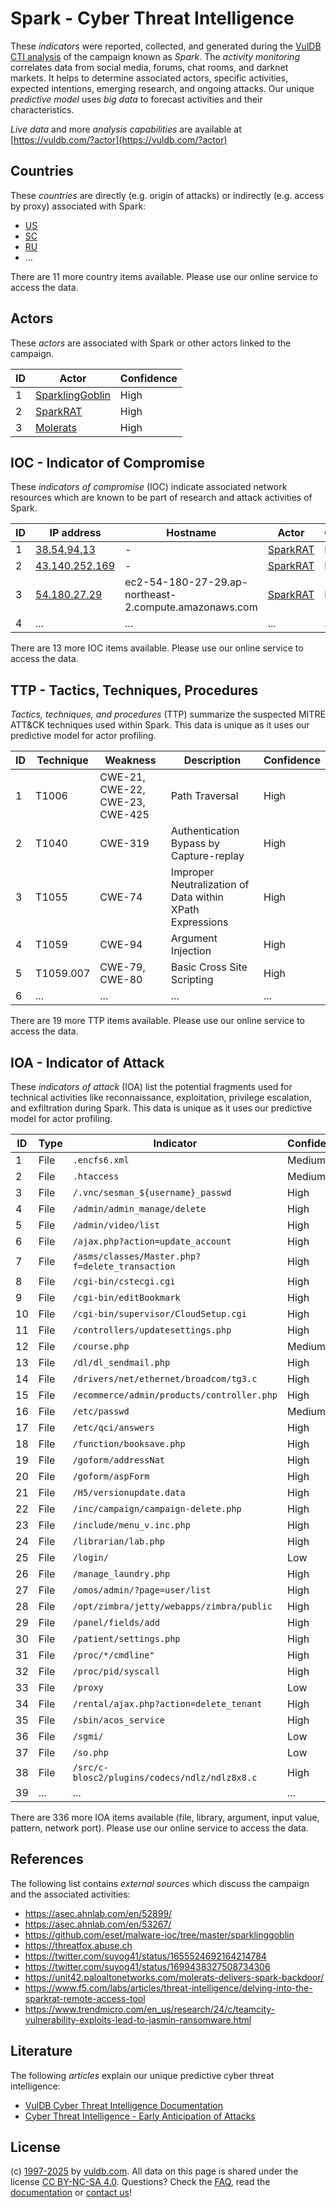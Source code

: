 # Spark - Cyber Threat Intelligence

These _indicators_ were reported, collected, and generated during the [VulDB CTI analysis](https://vuldb.com/?kb.cti) of the campaign known as _Spark_. The _activity monitoring_ correlates data from social media, forums, chat rooms, and darknet markets. It helps to determine associated actors, specific activities, expected intentions, emerging research, and ongoing attacks. Our unique _predictive model_ uses _big data_ to forecast activities and their characteristics.

_Live data_ and more _analysis capabilities_ are available at [https://vuldb.com/?actor](https://vuldb.com/?actor)

## Countries

These _countries_ are directly (e.g. origin of attacks) or indirectly (e.g. access by proxy) associated with Spark:

* [US](https://vuldb.com/?country.us)
* [SC](https://vuldb.com/?country.sc)
* [RU](https://vuldb.com/?country.ru)
* ...

There are 11 more country items available. Please use our online service to access the data.

## Actors

These _actors_ are associated with Spark or other actors linked to the campaign.

ID | Actor | Confidence
-- | ----- | ----------
1 | [SparklingGoblin](https://vuldb.com/?actor.sparklinggoblin) | High
2 | [SparkRAT](https://vuldb.com/?actor.sparkrat) | High
3 | [Molerats](https://vuldb.com/?actor.molerats) | High

## IOC - Indicator of Compromise

These _indicators of compromise_ (IOC) indicate associated network resources which are known to be part of research and attack activities of Spark.

ID | IP address | Hostname | Actor | Confidence
-- | ---------- | -------- | ----- | ----------
1 | [38.54.94.13](https://vuldb.com/?ip.38.54.94.13) | - | [SparkRAT](https://vuldb.com/?actor.sparkrat) | High
2 | [43.140.252.169](https://vuldb.com/?ip.43.140.252.169) | - | [SparkRAT](https://vuldb.com/?actor.sparkrat) | High
3 | [54.180.27.29](https://vuldb.com/?ip.54.180.27.29) | ec2-54-180-27-29.ap-northeast-2.compute.amazonaws.com | [SparkRAT](https://vuldb.com/?actor.sparkrat) | Medium
4 | ... | ... | ... | ...

There are 13 more IOC items available. Please use our online service to access the data.

## TTP - Tactics, Techniques, Procedures

_Tactics, techniques, and procedures_ (TTP) summarize the suspected MITRE ATT&CK techniques used within Spark. This data is unique as it uses our predictive model for actor profiling.

ID | Technique | Weakness | Description | Confidence
-- | --------- | -------- | ----------- | ----------
1 | T1006 | CWE-21, CWE-22, CWE-23, CWE-425 | Path Traversal | High
2 | T1040 | CWE-319 | Authentication Bypass by Capture-replay | High
3 | T1055 | CWE-74 | Improper Neutralization of Data within XPath Expressions | High
4 | T1059 | CWE-94 | Argument Injection | High
5 | T1059.007 | CWE-79, CWE-80 | Basic Cross Site Scripting | High
6 | ... | ... | ... | ...

There are 19 more TTP items available. Please use our online service to access the data.

## IOA - Indicator of Attack

These _indicators of attack_ (IOA) list the potential fragments used for technical activities like reconnaissance, exploitation, privilege escalation, and exfiltration during Spark. This data is unique as it uses our predictive model for actor profiling.

ID | Type | Indicator | Confidence
-- | ---- | --------- | ----------
1 | File | `.encfs6.xml` | Medium
2 | File | `.htaccess` | Medium
3 | File | `/.vnc/sesman_${username}_passwd` | High
4 | File | `/admin/admin_manage/delete` | High
5 | File | `/admin/video/list` | High
6 | File | `/ajax.php?action=update_account` | High
7 | File | `/asms/classes/Master.php?f=delete_transaction` | High
8 | File | `/cgi-bin/cstecgi.cgi` | High
9 | File | `/cgi-bin/editBookmark` | High
10 | File | `/cgi-bin/supervisor/CloudSetup.cgi` | High
11 | File | `/controllers/updatesettings.php` | High
12 | File | `/course.php` | Medium
13 | File | `/dl/dl_sendmail.php` | High
14 | File | `/drivers/net/ethernet/broadcom/tg3.c` | High
15 | File | `/ecommerce/admin/products/controller.php` | High
16 | File | `/etc/passwd` | Medium
17 | File | `/etc/qci/answers` | High
18 | File | `/function/booksave.php` | High
19 | File | `/goform/addressNat` | High
20 | File | `/goform/aspForm` | High
21 | File | `/H5/versionupdate.data` | High
22 | File | `/inc/campaign/campaign-delete.php` | High
23 | File | `/include/menu_v.inc.php` | High
24 | File | `/librarian/lab.php` | High
25 | File | `/login/` | Low
26 | File | `/manage_laundry.php` | High
27 | File | `/omos/admin/?page=user/list` | High
28 | File | `/opt/zimbra/jetty/webapps/zimbra/public` | High
29 | File | `/panel/fields/add` | High
30 | File | `/patient/settings.php` | High
31 | File | `/proc/*/cmdline"` | High
32 | File | `/proc/pid/syscall` | High
33 | File | `/proxy` | Low
34 | File | `/rental/ajax.php?action=delete_tenant` | High
35 | File | `/sbin/acos_service` | High
36 | File | `/sgmi/` | Low
37 | File | `/so.php` | Low
38 | File | `/src/c-blosc2/plugins/codecs/ndlz/ndlz8x8.c` | High
39 | ... | ... | ...

There are 336 more IOA items available (file, library, argument, input value, pattern, network port). Please use our online service to access the data.

## References

The following list contains _external sources_ which discuss the campaign and the associated activities:

* https://asec.ahnlab.com/en/52899/
* https://asec.ahnlab.com/en/53267/
* https://github.com/eset/malware-ioc/tree/master/sparklinggoblin
* https://threatfox.abuse.ch
* https://twitter.com/suyog41/status/1655524692164214784
* https://twitter.com/suyog41/status/1699438327508734306
* https://unit42.paloaltonetworks.com/molerats-delivers-spark-backdoor/
* https://www.f5.com/labs/articles/threat-intelligence/delving-into-the-sparkrat-remote-access-tool
* https://www.trendmicro.com/en_us/research/24/c/teamcity-vulnerability-exploits-lead-to-jasmin-ransomware.html

## Literature

The following _articles_ explain our unique predictive cyber threat intelligence:

* [VulDB Cyber Threat Intelligence Documentation](https://vuldb.com/?kb.cti)
* [Cyber Threat Intelligence - Early Anticipation of Attacks](https://www.scip.ch/en/?labs.20201022)

## License

(c) [1997-2025](https://vuldb.com/?kb.changelog) by [vuldb.com](https://vuldb.com/?kb.about). All data on this page is shared under the license [CC BY-NC-SA 4.0](https://creativecommons.org/licenses/by-nc-sa/4.0/). Questions? Check the [FAQ](https://vuldb.com/?kb.faq), read the [documentation](https://vuldb.com/?kb) or [contact us](https://vuldb.com/?contact)!

